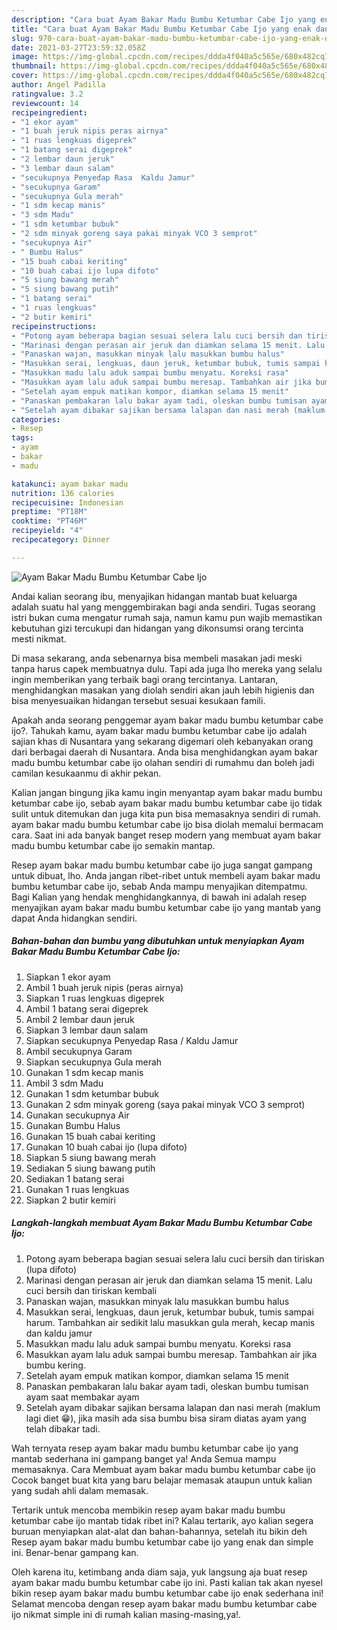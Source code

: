 ```yaml
---
description: "Cara buat Ayam Bakar Madu Bumbu Ketumbar Cabe Ijo yang enak dan Mudah Dibuat"
title: "Cara buat Ayam Bakar Madu Bumbu Ketumbar Cabe Ijo yang enak dan Mudah Dibuat"
slug: 970-cara-buat-ayam-bakar-madu-bumbu-ketumbar-cabe-ijo-yang-enak-dan-mudah-dibuat
date: 2021-03-27T23:59:32.058Z
image: https://img-global.cpcdn.com/recipes/ddda4f040a5c565e/680x482cq70/ayam-bakar-madu-bumbu-ketumbar-cabe-ijo-foto-resep-utama.jpg
thumbnail: https://img-global.cpcdn.com/recipes/ddda4f040a5c565e/680x482cq70/ayam-bakar-madu-bumbu-ketumbar-cabe-ijo-foto-resep-utama.jpg
cover: https://img-global.cpcdn.com/recipes/ddda4f040a5c565e/680x482cq70/ayam-bakar-madu-bumbu-ketumbar-cabe-ijo-foto-resep-utama.jpg
author: Angel Padilla
ratingvalue: 3.2
reviewcount: 14
recipeingredient:
- "1 ekor ayam"
- "1 buah jeruk nipis peras airnya"
- "1 ruas lengkuas digeprek"
- "1 batang serai digeprek"
- "2 lembar daun jeruk"
- "3 lembar daun salam"
- "secukupnya Penyedap Rasa  Kaldu Jamur"
- "secukupnya Garam"
- "secukupnya Gula merah"
- "1 sdm kecap manis"
- "3 sdm Madu"
- "1 sdm ketumbar bubuk"
- "2 sdm minyak goreng saya pakai minyak VCO 3 semprot"
- "secukupnya Air"
- " Bumbu Halus"
- "15 buah cabai keriting"
- "10 buah cabai ijo lupa difoto"
- "5 siung bawang merah"
- "5 siung bawang putih"
- "1 batang serai"
- "1 ruas lengkuas"
- "2 butir kemiri"
recipeinstructions:
- "Potong ayam beberapa bagian sesuai selera lalu cuci bersih dan tiriskan (lupa difoto)"
- "Marinasi dengan perasan air jeruk dan diamkan selama 15 menit. Lalu cuci bersih dan tiriskan kembali"
- "Panaskan wajan, masukkan minyak lalu masukkan bumbu halus"
- "Masukkan serai, lengkuas, daun jeruk, ketumbar bubuk, tumis sampai harum. Tambahkan air sedikit lalu masukkan gula merah, kecap manis dan kaldu jamur"
- "Masukkan madu lalu aduk sampai bumbu menyatu. Koreksi rasa"
- "Masukkan ayam lalu aduk sampai bumbu meresap. Tambahkan air jika bumbu kering."
- "Setelah ayam empuk matikan kompor, diamkan selama 15 menit"
- "Panaskan pembakaran lalu bakar ayam tadi, oleskan bumbu tumisan ayam saat membakar ayam"
- "Setelah ayam dibakar sajikan bersama lalapan dan nasi merah (maklum lagi diet 😁), jika masih ada sisa bumbu bisa siram diatas ayam yang telah dibakar tadi."
categories:
- Resep
tags:
- ayam
- bakar
- madu

katakunci: ayam bakar madu 
nutrition: 136 calories
recipecuisine: Indonesian
preptime: "PT18M"
cooktime: "PT46M"
recipeyield: "4"
recipecategory: Dinner

---
```



![Ayam Bakar Madu Bumbu Ketumbar Cabe Ijo](https://img-global.cpcdn.com/recipes/ddda4f040a5c565e/680x482cq70/ayam-bakar-madu-bumbu-ketumbar-cabe-ijo-foto-resep-utama.jpg)

Andai kalian seorang ibu, menyajikan hidangan mantab buat keluarga adalah suatu hal yang menggembirakan bagi anda sendiri. Tugas seorang istri bukan cuma mengatur rumah saja, namun kamu pun wajib memastikan kebutuhan gizi tercukupi dan hidangan yang dikonsumsi orang tercinta mesti nikmat.

Di masa  sekarang, anda sebenarnya bisa membeli masakan jadi meski tanpa harus capek membuatnya dulu. Tapi ada juga lho mereka yang selalu ingin memberikan yang terbaik bagi orang tercintanya. Lantaran, menghidangkan masakan yang diolah sendiri akan jauh lebih higienis dan bisa menyesuaikan hidangan tersebut sesuai kesukaan famili. 



Apakah anda seorang penggemar ayam bakar madu bumbu ketumbar cabe ijo?. Tahukah kamu, ayam bakar madu bumbu ketumbar cabe ijo adalah sajian khas di Nusantara yang sekarang digemari oleh kebanyakan orang dari berbagai daerah di Nusantara. Anda bisa menghidangkan ayam bakar madu bumbu ketumbar cabe ijo olahan sendiri di rumahmu dan boleh jadi camilan kesukaanmu di akhir pekan.

Kalian jangan bingung jika kamu ingin menyantap ayam bakar madu bumbu ketumbar cabe ijo, sebab ayam bakar madu bumbu ketumbar cabe ijo tidak sulit untuk ditemukan dan juga kita pun bisa memasaknya sendiri di rumah. ayam bakar madu bumbu ketumbar cabe ijo bisa diolah memalui bermacam cara. Saat ini ada banyak banget resep modern yang membuat ayam bakar madu bumbu ketumbar cabe ijo semakin mantap.

Resep ayam bakar madu bumbu ketumbar cabe ijo juga sangat gampang untuk dibuat, lho. Anda jangan ribet-ribet untuk membeli ayam bakar madu bumbu ketumbar cabe ijo, sebab Anda mampu menyajikan ditempatmu. Bagi Kalian yang hendak menghidangkannya, di bawah ini adalah resep menyajikan ayam bakar madu bumbu ketumbar cabe ijo yang mantab yang dapat Anda hidangkan sendiri.

<!--inarticleads1-->

##### Bahan-bahan dan bumbu yang dibutuhkan untuk menyiapkan Ayam Bakar Madu Bumbu Ketumbar Cabe Ijo:

1. Siapkan 1 ekor ayam
1. Ambil 1 buah jeruk nipis (peras airnya)
1. Siapkan 1 ruas lengkuas digeprek
1. Ambil 1 batang serai digeprek
1. Ambil 2 lembar daun jeruk
1. Siapkan 3 lembar daun salam
1. Siapkan secukupnya Penyedap Rasa / Kaldu Jamur
1. Ambil secukupnya Garam
1. Siapkan secukupnya Gula merah
1. Gunakan 1 sdm kecap manis
1. Ambil 3 sdm Madu
1. Gunakan 1 sdm ketumbar bubuk
1. Gunakan 2 sdm minyak goreng (saya pakai minyak VCO 3 semprot)
1. Gunakan secukupnya Air
1. Gunakan  Bumbu Halus
1. Gunakan 15 buah cabai keriting
1. Gunakan 10 buah cabai ijo (lupa difoto)
1. Siapkan 5 siung bawang merah
1. Sediakan 5 siung bawang putih
1. Sediakan 1 batang serai
1. Gunakan 1 ruas lengkuas
1. Siapkan 2 butir kemiri




<!--inarticleads2-->

##### Langkah-langkah membuat Ayam Bakar Madu Bumbu Ketumbar Cabe Ijo:

1. Potong ayam beberapa bagian sesuai selera lalu cuci bersih dan tiriskan (lupa difoto)
1. Marinasi dengan perasan air jeruk dan diamkan selama 15 menit. Lalu cuci bersih dan tiriskan kembali
1. Panaskan wajan, masukkan minyak lalu masukkan bumbu halus
1. Masukkan serai, lengkuas, daun jeruk, ketumbar bubuk, tumis sampai harum. Tambahkan air sedikit lalu masukkan gula merah, kecap manis dan kaldu jamur
1. Masukkan madu lalu aduk sampai bumbu menyatu. Koreksi rasa
1. Masukkan ayam lalu aduk sampai bumbu meresap. Tambahkan air jika bumbu kering.
1. Setelah ayam empuk matikan kompor, diamkan selama 15 menit
1. Panaskan pembakaran lalu bakar ayam tadi, oleskan bumbu tumisan ayam saat membakar ayam
1. Setelah ayam dibakar sajikan bersama lalapan dan nasi merah (maklum lagi diet 😁), jika masih ada sisa bumbu bisa siram diatas ayam yang telah dibakar tadi.




Wah ternyata resep ayam bakar madu bumbu ketumbar cabe ijo yang mantab sederhana ini gampang banget ya! Anda Semua mampu memasaknya. Cara Membuat ayam bakar madu bumbu ketumbar cabe ijo Cocok banget buat kita yang baru belajar memasak ataupun untuk kalian yang sudah ahli dalam memasak.

Tertarik untuk mencoba membikin resep ayam bakar madu bumbu ketumbar cabe ijo mantab tidak ribet ini? Kalau tertarik, ayo kalian segera buruan menyiapkan alat-alat dan bahan-bahannya, setelah itu bikin deh Resep ayam bakar madu bumbu ketumbar cabe ijo yang enak dan simple ini. Benar-benar gampang kan. 

Oleh karena itu, ketimbang anda diam saja, yuk langsung aja buat resep ayam bakar madu bumbu ketumbar cabe ijo ini. Pasti kalian tak akan nyesel bikin resep ayam bakar madu bumbu ketumbar cabe ijo enak sederhana ini! Selamat mencoba dengan resep ayam bakar madu bumbu ketumbar cabe ijo nikmat simple ini di rumah kalian masing-masing,ya!.

